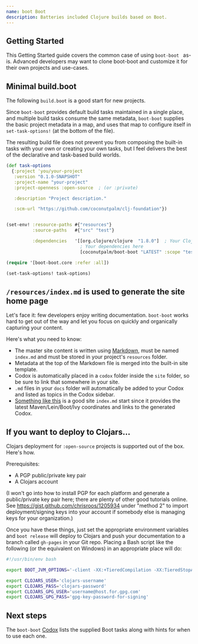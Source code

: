 ```yaml
---
name: boot Boot
description: Batteries included Clojure builds based on Boot.
---
```


## Getting Started

This Getting Started guide covers the common case of using ```boot-boot ``` as-is.  Advanced developers may want to clone boot-boot and customize it for their own projects and use-cases.

## Minimal build.boot

The following ```build.boot``` is a good start for new projects.

Since ```boot-boot``` provides default build tasks maintained in a single place, and multiple build tasks consume the same metadata, ```boot-boot``` supplies the basic project metadata in a map, and uses that map to configure itself in ```set-task-options!``` (at the bottom of the file).

The resulting build file does not prevent you from composing the built-in tasks with your own or creating your own tasks, but I feel delivers the best of the declarative and task-based build worlds.

```clojure
(def task-options
  {:project 'you/your-project
   :version "0.1.0-SNAPSHOT"
   :project-name "your-project"
   :project-openness :open-source  ; (or :private)

   :description "Project description."

   :scm-url "https://github.com/coconutpalm/clj-foundation"})


(set-env! :resource-paths #{"resources"}
          :source-paths   #{"src" "test"}

          :dependencies   '[[org.clojure/clojure  "1.8.0"]  ; Your Clojure version
                            ; Your dependencies here
                            [coconutpalm/boot-boot "LATEST" :scope "test"]]) ; Or a specific version

(require '[boot-boot.core :refer :all])

(set-task-options! task-options)
```

## ```/resources/index.md``` is used to generate the site home page

Let's face it: few developers enjoy writing documentation.  ```boot-boot``` works hard to get out of the way and let you focus on quickly and organically capturing your content.

Here's what you need to know:

* The master site content is written using [Markdown](https://github.com/adam-p/markdown-here/wiki/Markdown-Cheatsheet), must be named ```index.md``` and must be stored in your project's ```resources``` folder.
* Metadata at the top of the Markdown file is merged into the built-in site template.
* Codox is automatically placed in a ```codox``` folder inside the ```site``` folder, so be sure to link that somewhere in your site.
* ```.md``` files in your ```docs``` folder will automatically be added to your Codox and listed as topics in the Codox sidebar.
* [Something like this](https://raw.githubusercontent.com/coconutpalm/boot-boot/master/resources/example-index.md) is a good site ```index.md``` start since it provides the latest Maven/Lein/Boot/Ivy coordinates and links to the generated Codox.

## If you want to deploy to Clojars...

Clojars deployment for ```:open-source``` projects is supported out of the box.  Here's how.

Prerequisites:

* A PGP public/private key pair
* A Clojars account

(I won't go into how to install PGP for each platform and generate a public/private key pair here; there are plenty of other good tutorials online.  See https://gist.github.com/chrisroos/1205934 under "method 2" to import deployment/signing keys into your account if somebody else is managing keys for your organization.)

Once you have these things, just set the appropriate environment variables and ```boot release``` will deploy to Clojars and push your documentation to a branch called ```gh-pages``` in your Git repo.  Placing a Bash script like the following (or the equivalent on Windows) in an appropriate place will do:

```bash
#!/usr/bin/env bash

export BOOT_JVM_OPTIONS='-client -XX:+TieredCompilation -XX:TieredStopAtLevel=1 -Xverify:none -Xmx2g -XX:+UseConcMarkSweepGC -XX:+CMSClassUnloadingEnabled -XX:-OmitStackTraceInFastThrow'

export CLOJARS_USER='clojars-username'
export CLOJARS_PASS='clojars-password'
export CLOJARS_GPG_USER='username@host.for.gpg.com'
export CLOJARS_GPG_PASS='gpg-key-password-for-signing'
```

## Next steps

The ```boot-boot``` [Codox](codox/index.html) lists the supplied Boot tasks along with hints for when to use each one.
